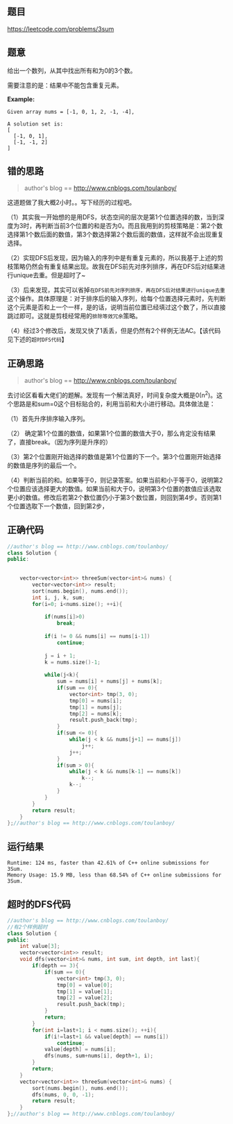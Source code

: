 ## 题目

<https://leetcode.com/problems/3sum>

## 题意

给出一个数列，从其中找出所有和为0的3个数。

需要注意的是：结果中不能包含重复元素。

**Example:**

```
Given array nums = [-1, 0, 1, 2, -1, -4],

A solution set is:
[
  [-1, 0, 1],
  [-1, -1, 2]
]
```

## 错的思路

>  author's blog == http://www.cnblogs.com/toulanboy/

这道题做了我大概2小时。。写下经历的过程吧。

（1）其实我一开始想的是用DFS，状态空间的层次是第1个位置选择的数，当到深度为3时，再判断当前3个位置的和是否为0。而且我用到的剪枝策略是：第2个数选择第1个数后面的数值，第3个数选择第2个数后面的数值，这样就不会出现重复选择。

（2）实现DFS后发现，因为输入的序列中是有重复元素的，所以我基于上述的剪枝策略仍然会有重复结果出现。故我在DFS前先对序列排序，再在DFS后对结果进行unique去重。但是超时了~

（3）后来发现，其实可以省掉`在DFS前先对序列排序，再在DFS后对结果进行unique去重`这个操作。具体原理是：对于排序后的输入序列，给每个位置选择元素时，先判断这个元素是否和上一个一样，是的话，说明当前位置已经填过这个数了，所以直接跳过即可。这就是剪枝经常用的`排除等效冗余`策略。

（4）经过3个修改后，发现又快了1丢丢，但是仍然有2个样例无法AC。【该代码见下述的`超时DFS代码`】

## 正确思路

>  author's blog == http://www.cnblogs.com/toulanboy/

去讨论区看看大佬们的题解。发现有一个解法真好，时间复杂度大概是0(n<sup>2</sup>)。这个思路是和sum=0这个目标贴合的，利用当前和大小进行移动。具体做法是：

（1）首先升序排序输入序列。

（2） 确定第1个位置的数值，如果第1个位置的数值大于0，那么肯定没有结果了，直接break。（因为序列是升序的）

（3）第2个位置刚开始选择的数值是第1个位置的下一个。第3个位置刚开始选择的数值是序列的最后一个。

（4）判断当前的和。如果等于0，则记录答案。如果当前和小于等于0，说明第2个位置应该选择更大的数值。如果当前和大于0，说明第3个位置的数值应该选取更小的数值。修改后若第2个数位置仍小于第3个数位置，则回到第4步。否则第1个位置选取下一个数值，回到第2步，

## 正确代码

```c++
//author's blog == http://www.cnblogs.com/toulanboy/
class Solution {
public:

    
    vector<vector<int>> threeSum(vector<int>& nums) {
        vector<vector<int>> result;
        sort(nums.begin(), nums.end());
        int i, j, k, sum;
        for(i=0; i<nums.size(); ++i){
            
            if(nums[i]>0)
                break;
            
            if(i != 0 && nums[i] == nums[i-1])
                continue;
            
            j = i + 1;
            k = nums.size()-1;
           
            while(j<k){
                sum = nums[i] + nums[j] + nums[k];
                if(sum == 0){
                    vector<int> tmp(3, 0);
                    tmp[0] = nums[i];
                    tmp[1] = nums[j];
                    tmp[2] = nums[k];
                    result.push_back(tmp);
                }
                if(sum <= 0){
                    while(j < k && nums[j+1] == nums[j])
                        j++;
                    j++;
                }
                if(sum > 0){
                    while(j < k && nums[k-1] == nums[k])
                        k--;
                    k--;
                }
            }
        }
        return result;
    }
};//author's blog == http://www.cnblogs.com/toulanboy/
```


## 运行结果

```
Runtime: 124 ms, faster than 42.61% of C++ online submissions for 3Sum.
Memory Usage: 15.9 MB, less than 68.54% of C++ online submissions for 3Sum.
```

## 超时的DFS代码

```c++
//author's blog == http://www.cnblogs.com/toulanboy/
//有2个样例超时
class Solution {
public:
    int value[3];
    vector<vector<int>> result;
    void dfs(vector<int>& nums, int sum, int depth, int last){
        if(depth == 3){
            if(sum == 0){
                vector<int> tmp(3, 0);
                tmp[0] = value[0];
                tmp[1] = value[1];
                tmp[2] = value[2];
                result.push_back(tmp);
            }
            return;
        }
        for(int i=last+1; i < nums.size(); ++i){
            if(i!=last+1 && value[depth] == nums[i])
                continue;
            value[depth] = nums[i];
            dfs(nums, sum+nums[i], depth+1, i);
        }
        return;
    }
    vector<vector<int>> threeSum(vector<int>& nums) {
        sort(nums.begin(), nums.end());
        dfs(nums, 0, 0, -1);
        return result;
    }
};//author's blog == http://www.cnblogs.com/toulanboy/
```